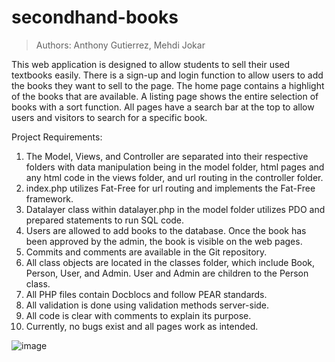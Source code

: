 # secondhand-books

>Authors: Anthony Gutierrez, Mehdi Jokar
> 
<p>This web application is designed to allow students to sell their used 
textbooks easily. There is a sign-up and login function to allow users to 
add the books they want to sell to the page. The home page contains a 
highlight of the books that are available. A listing page shows the entire 
selection of books with a sort function. All pages have a search bar at the 
top to allow users and visitors to search for a specific book.</p>

Project Requirements:
1. The Model, Views, and Controller are separated into their respective 
   folders with data manipulation being in the model folder, html pages and any 
   html code in the views folder, and url routing in the controller folder.
2. index.php utilizes Fat-Free for url routing and implements the 
   Fat-Free framework.
3. Datalayer class within datalayer.php in the model folder utilizes PDO and 
   prepared statements to run SQL code.
4. Users are allowed to add books to the database. Once the book has been 
   approved by the admin, the book is visible on the web pages.
5. Commits and comments are available in the Git repository.
6. All class objects are located in the classes folder, which include Book, 
   Person, User, and Admin. User and Admin are children to the Person class.
7. All PHP files contain Docblocs and follow PEAR standards.
8. All validation is done using validation methods server-side.
9. All code is clear with comments to explain its purpose.
10. Currently, no bugs exist and all pages work as intended.

![image](https://github.com/gutierrez-anthony/secondhand-books/assets/96748932/e38910a7-5c33-4d2a-bb60-edc9756ee2b3)